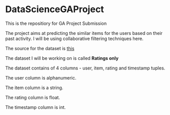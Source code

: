 # DataScienceGAProject
This is the repositiory for GA Project Submission

The project aims at predicting the similar items for the users based on their past activity. I will be using collaborative filtering techniques here.

The source for the dataset is [this](http://jmcauley.ucsd.edu/data/amazon/)

The dataset I will be working on is called **Ratings only**

The dataset contains of 4 columns - user, item, rating and timestamp tuples.

The user column is alphanumeric.

The item column is a string.

The rating column is float.

The timestamp column is int.
